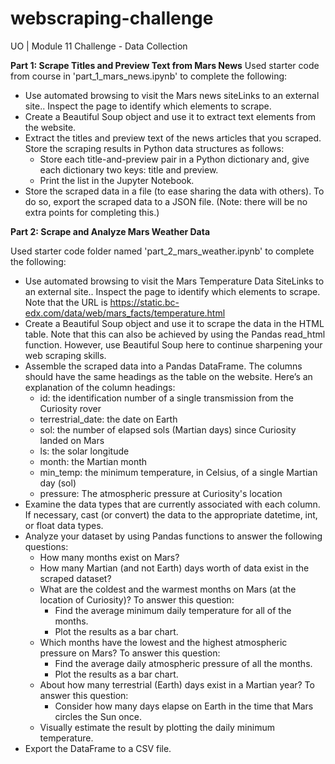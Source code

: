 # webscraping-challenge
UO | Module 11 Challenge - Data Collection 

**Part 1: Scrape Titles and Preview Text from Mars News**
Used starter code from course in 'part_1_mars_news.ipynb' to complete the following:
- Use automated browsing to visit the Mars news siteLinks to an external site.. Inspect the page to identify which elements to scrape.
- Create a Beautiful Soup object and use it to extract text elements from the website.
- Extract the titles and preview text of the news articles that you scraped. Store the scraping results in Python data structures as follows:
    - Store each title-and-preview pair in a Python dictionary and, give each dictionary two keys: title and preview. 
    - Print the list in the Jupyter Notebook. 
- Store the scraped data in a file (to ease sharing the data with others). To do so, export the scraped data to a JSON file. (Note: there will be no extra points for completing this.)

**Part 2: Scrape and Analyze Mars Weather Data**

Used starter code folder named 'part_2_mars_weather.ipynb' to complete the following:
- Use automated browsing to visit the Mars Temperature Data SiteLinks to an external site.. Inspect the page to identify which elements to scrape. Note that the URL is https://static.bc-edx.com/data/web/mars_facts/temperature.html
- Create a Beautiful Soup object and use it to scrape the data in the HTML table. Note that this can also be achieved by using the Pandas read_html function. However, use Beautiful Soup here to continue sharpening your web scraping skills.
- Assemble the scraped data into a Pandas DataFrame. The columns should have the same headings as the table on the website. Here’s an explanation of the column headings:
    - id: the identification number of a single transmission from the Curiosity rover
    - terrestrial_date: the date on Earth
    - sol: the number of elapsed sols (Martian days) since Curiosity landed on Mars
    - ls: the solar longitude
    - month: the Martian month
    - min_temp: the minimum temperature, in Celsius, of a single Martian day (sol)
    - pressure: The atmospheric pressure at Curiosity's location
- Examine the data types that are currently associated with each column. If necessary, cast (or convert) the data to the appropriate datetime, int, or float data types.
- Analyze your dataset by using Pandas functions to answer the following questions:
    - How many months exist on Mars?
    - How many Martian (and not Earth) days worth of data exist in the scraped dataset?
    - What are the coldest and the warmest months on Mars (at the location of Curiosity)? To answer this question:
        - Find the average minimum daily temperature for all of the months.
        - Plot the results as a bar chart.
    - Which months have the lowest and the highest atmospheric pressure on Mars? To answer this question:
        - Find the average daily atmospheric pressure of all the months.
        - Plot the results as a bar chart.
    - About how many terrestrial (Earth) days exist in a Martian year? To answer this question:
        - Consider how many days elapse on Earth in the time that Mars circles the Sun once.
    - Visually estimate the result by plotting the daily minimum temperature.
- Export the DataFrame to a CSV file.